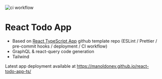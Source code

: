 ![ci workflow](https://github.com/manoldonev/react-todo-app-ts/actions/workflows/main.yml/badge.svg)

# React Todo App

- Based on [React TypeScript App](https://github.com/manoldonev/react-app-template-ts) github template repo (ESLint / Prettier / pre-commit hooks / deployment / CI workflow)
- GraphQL & react-query code generation
- Tailwind

Latest app deployment available at https://manoldonev.github.io/react-todo-app-ts/
